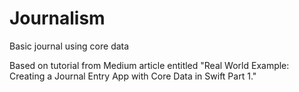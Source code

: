 # Journalism
Basic journal using core data

Based on tutorial from Medium article entitled "Real World Example: Creating a Journal Entry App with Core Data in Swift Part 1."
